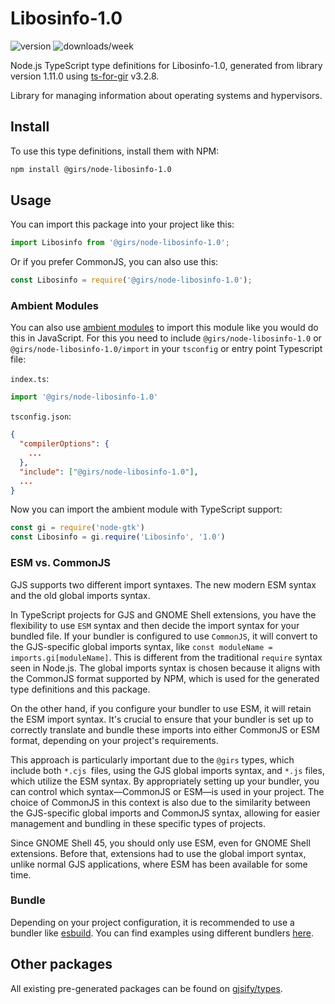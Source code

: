 
# Libosinfo-1.0

![version](https://img.shields.io/npm/v/@girs/node-libosinfo-1.0)
![downloads/week](https://img.shields.io/npm/dw/@girs/node-libosinfo-1.0)


Node.js TypeScript type definitions for Libosinfo-1.0, generated from library version 1.11.0 using [ts-for-gir](https://github.com/gjsify/ts-for-gir) v3.2.8.

Library for managing information about operating systems and hypervisors.

## Install

To use this type definitions, install them with NPM:
```bash
npm install @girs/node-libosinfo-1.0
```

## Usage

You can import this package into your project like this:
```ts
import Libosinfo from '@girs/node-libosinfo-1.0';
```

Or if you prefer CommonJS, you can also use this:
```ts
const Libosinfo = require('@girs/node-libosinfo-1.0');
```

### Ambient Modules

You can also use [ambient modules](https://github.com/gjsify/ts-for-gir/tree/main/packages/cli#ambient-modules) to import this module like you would do this in JavaScript.
For this you need to include `@girs/node-libosinfo-1.0` or `@girs/node-libosinfo-1.0/import` in your `tsconfig` or entry point Typescript file:

`index.ts`:
```ts
import '@girs/node-libosinfo-1.0'
```

`tsconfig.json`:
```json
{
  "compilerOptions": {
    ...
  },
  "include": ["@girs/node-libosinfo-1.0"],
  ...
}
```

Now you can import the ambient module with TypeScript support: 

```ts
const gi = require('node-gtk')
const Libosinfo = gi.require('Libosinfo', '1.0')
```



### ESM vs. CommonJS

GJS supports two different import syntaxes. The new modern ESM syntax and the old global imports syntax.

In TypeScript projects for GJS and GNOME Shell extensions, you have the flexibility to use `ESM` syntax and then decide the import syntax for your bundled file. If your bundler is configured to use `CommonJS`, it will convert to the GJS-specific global imports syntax, like `const moduleName = imports.gi[moduleName]`. This is different from the traditional `require` syntax seen in Node.js. The global imports syntax is chosen because it aligns with the CommonJS format supported by NPM, which is used for the generated type definitions and this package.

On the other hand, if you configure your bundler to use ESM, it will retain the ESM import syntax. It's crucial to ensure that your bundler is set up to correctly translate and bundle these imports into either CommonJS or ESM format, depending on your project's requirements.

This approach is particularly important due to the `@girs` types, which include both `*.cjs `files, using the GJS global imports syntax, and `*.js` files, which utilize the ESM syntax. By appropriately setting up your bundler, you can control which syntax—CommonJS or ESM—is used in your project. The choice of CommonJS in this context is also due to the similarity between the GJS-specific global imports and CommonJS syntax, allowing for easier management and bundling in these specific types of projects.

Since GNOME Shell 45, you should only use ESM, even for GNOME Shell extensions. Before that, extensions had to use the global import syntax, unlike normal GJS applications, where ESM has been available for some time.

### Bundle

Depending on your project configuration, it is recommended to use a bundler like [esbuild](https://esbuild.github.io/). You can find examples using different bundlers [here](https://github.com/gjsify/ts-for-gir/tree/main/examples).

## Other packages

All existing pre-generated packages can be found on [gjsify/types](https://github.com/gjsify/types).


